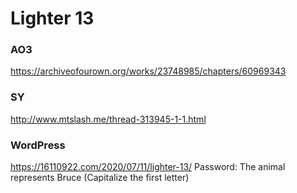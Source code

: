 # Lighter 13

### AO3

https://archiveofourown.org/works/23748985/chapters/60969343

### SY

http://www.mtslash.me/thread-313945-1-1.html

### WordPress

https://16110922.com/2020/07/11/lighter-13/
Password: The animal represents Bruce (Capitalize the first letter)
